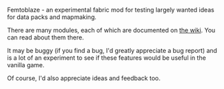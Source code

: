 Femtoblaze - an experimental fabric mod for testing largely wanted ideas for data packs and mapmaking.

There are many modules, each of which are documented on [the wiki](https://github.com/lolgeny/femtoblaze/wiki).
You can read about them there.

It may be buggy
(if you find a bug, I'd greatly appreciate a bug report)
and is a lot of an experiment to see if these features
would be useful in the vanilla game.

Of course, I'd also appreciate ideas and feedback too.
